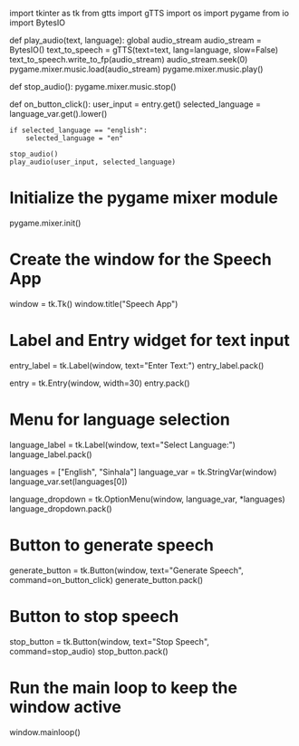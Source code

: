 import tkinter as tk
from gtts import gTTS
import os
import pygame
from io import BytesIO

def play_audio(text, language):
    global audio_stream
    audio_stream = BytesIO()
    text_to_speech = gTTS(text=text, lang=language, slow=False)
    text_to_speech.write_to_fp(audio_stream)
    audio_stream.seek(0)
    pygame.mixer.music.load(audio_stream)
    pygame.mixer.music.play()

def stop_audio():
    pygame.mixer.music.stop()

def on_button_click():
    user_input = entry.get()
    selected_language = language_var.get().lower()

    if selected_language == "english":
        selected_language = "en"

    stop_audio()
    play_audio(user_input, selected_language)

# Initialize the pygame mixer module
pygame.mixer.init()

# Create the window for the Speech App
window = tk.Tk()
window.title("Speech App")

# Label and Entry widget for text input
entry_label = tk.Label(window, text="Enter Text:")
entry_label.pack()

entry = tk.Entry(window, width=30)
entry.pack()

# Menu for language selection
language_label = tk.Label(window, text="Select Language:")
language_label.pack()

languages = ["English", "Sinhala"]
language_var = tk.StringVar(window)
language_var.set(languages[0])

language_dropdown = tk.OptionMenu(window, language_var, *languages)
language_dropdown.pack()

# Button to generate speech
generate_button = tk.Button(window, text="Generate Speech", command=on_button_click)
generate_button.pack()

# Button to stop speech
stop_button = tk.Button(window, text="Stop Speech", command=stop_audio)
stop_button.pack()

# Run the main loop to keep the window active
window.mainloop()

